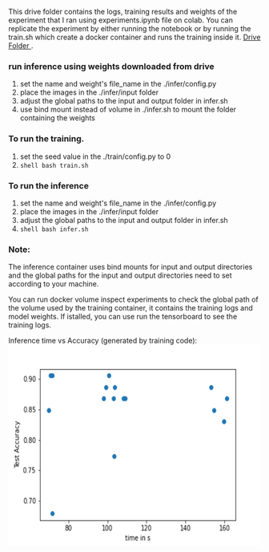 This drive folder contains the logs, training results and weights of the experiment that I ran using experiments.ipynb file on colab. You can replicate the experiment by either running the notebook or by running the train.sh which create a docker container and runs the training inside it. <a href="https://drive.google.com/drive/folders/1-IiQ__GbyH5fu3wymXT1hLmBHgmLbozm?usp=sharing"> Drive Folder </a>.


### run inference using weights downloaded from drive
1. set the name and weight's file_name in the ./infer/config.py 
2. place the images in the ./infer/input folder
3. adjust the global paths to the input and output folder in infer.sh
4. use bind mount instead of volume in ./infer.sh to mount the folder containing the weights 

### To run the training.
1. set the seed value in the ./train/config.py to 0
2. ```shell bash train.sh ```

### To run the inference
1. set the name and weight's file_name in the ./infer/config.py 
2. place the images in the ./infer/input folder
3. adjust the global paths to the input and output folder in infer.sh
4.  ```shell bash infer.sh ```

### Note:
The inference container uses bind mounts for input and output directories and the global paths for the input and output directories need to set according to your machine.

You can run docker volume inspect experiments to check the global path of the volume used by the training container, it contains the training logs and model weights. If istalled, you can use run the tensorboard to see the training logs.

Inference time vs Accuracy (generated by training code):
<br/>
<img src="https://github.com/manastahir/autify/blob/main/time%20vs%20acc.png" width="600" height="400">
